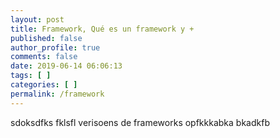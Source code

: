 ```yaml
---
layout: post
title: Framework, Qué es un framework y +
published: false
author_profile: true
comments: false
date: 2019-06-14 06:06:13
tags: [ ]
categories: [ ]
permalink: /framework
---
```

sdoksdfks fklsfl verisoens de frameworks opfkkkabka bkadkfb